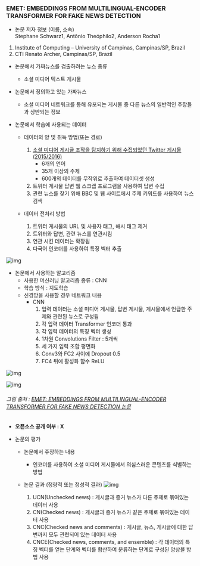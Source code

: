 ### EMET: EMBEDDINGS FROM MULTILINGUAL-ENCODER TRANSFORMER FOR FAKE NEWS DETECTION

* 논문 저자 정보 (이름, 소속)   
Stephane Schwarz1, Antônio Theóphilo2, Anderson Rocha1      
1. Institute of Computing – University of Campinas, Campinas/SP, Brazil      
2. CTI Renato Archer, Campinas/SP, Brazil   

* 논문에서 가짜뉴스를 검출하려는 뉴스 종류
  * 소셜 미디어 텍스트 게시물

* 논문에서 정의하고 있는 가짜뉴스
  * 소셜 미디어 네트워크를 통해 유포되는 게시물 중 다른 뉴스의 일반적인 주장들과 상반되는 정보

* 논문에서 학습에 사용되는 데이터
   - 데이터의 양 및 취득 방법(또는 경로)
      1. [소셜 미디어 게시글 조작을 탐지하기 위해 수집되었던 Twitter 게시물(2015/2016)](http://www.multimediaeval.org/mediaeval2015/verifyingmultimediause/)
         - 6개의 언어
         - 35개 이상의 주제
         - 600개의 데이터를 무작위로 추출하여 데이터셋 생성
      2. 트위터 게시물 답변 웹 스크랩 프로그램을 사용하여 답변 수집
      3. 관련 뉴스를 찾기 위해 BBC 및 웹 사이트에서 주제 키워드를 사용하여 뉴스 검색

    - 데이터 전처리 방법
      1. 트위터 게시물의 URL 및 사용자 태그, 해시 태그 제거
      2. 트위터와 답변, 관련 뉴스를 연관시킴
      3. 연관 시킨 데이터는 확장됨
      4. 다국어 인코더를 사용하여 특징 벡터 추출

![img](https://ieeexplore.ieee.org/mediastore_new/IEEE/content/media/9040208/9052899/9054673/schwa.t2-p5-schwa-large.gif "1")


* 논문에서 사용하는 알고리즘  
  - 사용한 머신러닝 알고리즘 종류 : CNN
  - 학습 방식 : 지도학습
  - 신경망을 사용할 경우 네트워크 내용
    - CNN
      1. 입력 데이터는 소셜 미디어 게시물, 답변 게시물, 게시물에서 언급한 주제와 관련된 뉴스로 구성됨
      2. 각 입력 데이터 Transformer 인코더 통과
      3. 각 입력 데이터의 특징 벡터 생성
      4. 1차원 Convolutions Filter : 5개씩
      5. 세 가지 입력 조합 평면화
      6. Conv3와 FC2 사이에 Dropout 0.5
      7. FC4 뒤에 활성화 함수 ReLU

![img](https://ieeexplore.ieee.org/mediastore_new/IEEE/content/media/9040208/9052899/9054673/schwa1-p5-schwa-large.gif "1")

![img](https://ieeexplore.ieee.org/mediastore_new/IEEE/content/media/9040208/9052899/9054673/schwa.t1-p5-schwa-large.gif "1")

###### 그림 출처 : [EMET: EMBEDDINGS FROM MULTILINGUAL-ENCODER TRANSFORMER FOR FAKE NEWS DETECTION 논문](https://ieeexplore.ieee.org/document/9054673)

* **오픈소스 공개 여부 : X** 

* 논문의 평가
  - 논문에서 주장하는 내용 
    - 인코더를 사용하여 소셜 미디어 게시물에서 의심스러운 콘텐츠를 식별하는 방법

  - 논문 결과 (정량적 또는 정성적 결과)
![img](https://ieeexplore.ieee.org/mediastore_new/IEEE/content/media/9040208/9052899/9054673/schwa.t3-p5-schwa-large.gif "1")
    1. UCN(Unchecked news) : 게시글과 증거 뉴스가 다른 주제로 묶여있는 데이터 사용
    2. CN(Checked news) : 게시글과 증거 뉴스가 같은 주제로 묶여있는 데이터 사용
    3. CNC(Checked news and comments) : 게시글, 뉴스, 게시글에 대한 답변까지 모두 관련되어 있는 데이터 사용
    4. CNCE(Checked news, comments, and ensemble) : 각 데이터의 특징 벡터를 얻는 단계와 벡터를 합산하여 분류하는 단계로 구성된 앙상블 방법 사용

